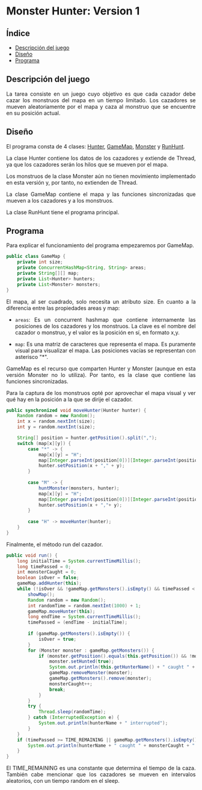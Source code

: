 <div align="justify">

# Monster Hunter: Version 1

## Índice
- [Descripción del juego](#index01)
- [Diseño](#index02)
- [Programa](#index03)

## Descripción del juego <a name="index01"></a>

La tarea consiste en un juego cuyo objetivo es que cada cazador debe cazar los monstruos del mapa en un tiempo limitado. Los cazadores se mueven
aleatoriamente por el mapa y caza al monstruo que se encuentre en su posición actual.

## Diseño <a name="index02"></a>

El programa consta de 4 clases: [Hunter](src/main/java/es/ies/puerto/model/Hunter.java), [GameMap](src/main/java/es/ies/puerto/model/GameMap.java), 
[Monster](src/main/java/es/ies/puerto/model/Monster.java) y [RunHunt](src/main/java/es/ies/puerto/model/RunHunt.java).

La clase Hunter contiene los datos de los cazadores y extiende de Thread, ya que los cazadores serán los hilos que se mueven por el mapa.

Los monstruos de la clase Monster aún no tienen movimiento implementado en esta versión y, por tanto, no extienden de Thread.

La clase GameMap contiene el mapa y las funciones sincronizadas que mueven a los cazadores y a los monstruos.

La clase RunHunt tiene el programa principal.

## Programa <a name="index03"></a>

Para explicar el funcionamiento del programa empezaremos por GameMap.

```java
public class GameMap {
    private int size;
    private ConcurrentHashMap<String, String> areas;
    private String[][] map;
    private List<Hunter> hunters;
    private List<Monster> monsters;
}
```

El mapa, al ser cuadrado, solo necesita un atributo size. En cuanto a la diferencia entre las propiedades areas y map:

- `areas`: Es un concurrent hashmap que contiene internamente las posiciones de los cazadores y los monstruos. La clave es el nombre del cazador o monstruo, y el valor es la posición en sí, en formato x,y.

- `map`: Es una matriz de caracteres que representa el mapa. Es puramente visual para visualizar el mapa. Las posiciones vacías se representan con asterisco "*".

GameMap es el recurso que comparten Hunter y Monster (aunque en esta versión Monster no lo utiliza). Por tanto, es la clase que contiene las funciones sincronizadas.

Para la captura de los monstruos opté por aprovechar el mapa visual y ver qué hay en la posición a la que se dirije el cazador.

```java
public synchronized void moveHunter(Hunter hunter) {
    Random random = new Random();
    int x = random.nextInt(size);
    int y = random.nextInt(size);

    String[] position = hunter.getPosition().split(",");
    switch (map[x][y]) {
        case "*" -> {
            map[x][y] = "H";
            map[Integer.parseInt(position[0])][Integer.parseInt(position[1])] = "*";
            hunter.setPosition(x + "," + y);
        }
    
        case "M" -> {
            huntMonster(monsters, hunter);
            map[x][y] = "H";
            map[Integer.parseInt(position[0])][Integer.parseInt(position[1])] = "*";
            hunter.setPosition(x + ","+ y);
        }
        
        case "H" -> moveHunter(hunter);
    }
}
```

Finalmente, el método run del cazador.

```java
public void run() {
    long initialTime = System.currentTimeMillis();
    long timePassed = 0;
    int monsterCaught = 0;
    boolean isOver = false;
    gameMap.addHunter(this);
    while (!isOver && !gameMap.getMonsters().isEmpty() && timePassed < TIME_REMAINING) {
        showMap();
        Random random = new Random();
        int randomTime = random.nextInt(1000) + 1;
        gameMap.moveHunter(this);
        long endTime = System.currentTimeMillis();
        timePassed = (endTime - initialTime);
        
        if (gameMap.getMonsters().isEmpty()) {
            isOver = true;
        }
        for (Monster monster : gameMap.getMonsters()) {
            if (monster.getPosition().equals(this.getPosition()) && !monster.isHunted()) {
                monster.setHunted(true);
                System.out.println(this.getHunterName() + " caught " + monster.getMonsterName());
                gameMap.removeMonster(monster);
                gameMap.getMonsters().remove(monster);
                monsterCaught++;
                break;
            }
        }
        try {
            Thread.sleep(randomTime);
        } catch (InterruptedException e) {
            System.out.println(hunterName + " interrupted");
        }
    }
    if (timePassed >= TIME_REMAINING || gameMap.getMonsters().isEmpty()){
        System.out.println(hunterName + " caught " + monsterCaught + " monsters");
    }
}
```

El TIME_REMAINING es una constante que determina el tiempo de la caza. También cabe mencionar que los cazadores se mueven en intervalos aleatorios, con un tiempo random en el sleep.

</div>
